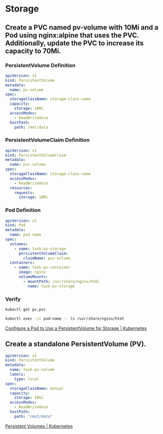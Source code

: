 
# Storage

## Create a PVC named pv-volume with 10Mi and a Pod using nginx:alpine that uses the PVC. Additionally, update the PVC to increase its capacity to 70Mi.

### PersistentVolume Definition
```yaml
apiVersion: v1
kind: PersistentVolume
metadata:
  name: pv-volume
spec:
  storageClassName: storage-class-name
  capacity:
    storage: 10Mi
  accessModes:
    - ReadWriteOnce
  hostPath:
    path: /mnt/data
```

### PersistentVolumeClaim Definition
```yaml
apiVersion: v1
kind: PersistentVolumeClaim
metadata:
  name: pvc-volume
spec:
  storageClassName: storage-class-name
  accessModes:
    - ReadWriteOnce
  resources:
    requests:
      storage: 10Mi
```

### Pod Definition
```yaml
apiVersion: v1
kind: Pod
metadata:
  name: pod-name
spec:
  volumes:
    - name: task-pv-storage
      persistentVolumeClaim:
        claimName: pvc-volume
  containers:
    - name: task-pv-container
      image: nginx
      volumeMounts:
        - mountPath: /usr/share/nginx/html
          name: task-pv-storage
```

### Verify
```sh
kubectl get pv,pvc

kubectl exec -it pod-name -- ls /usr/share/nginx/html
```

[Configure a Pod to Use a PersistentVolume for Storage | Kubernetes](https://kubernetes.io/docs/tasks/configure-pod-container/configure-persistent-volume-storage/)  

## Create a standalone PersistentVolume (PV).
```yaml
apiVersion: v1
kind: PersistentVolume
metadata:
  name: task-pv-volume
  labels:
    type: local
spec:
  storageClassName: manual
  capacity:
    storage: 10Gi
  accessModes:
    - ReadWriteOnce
  hostPath:
    path: "/mnt/data"
```

[Persistent Volumes | Kubernetes](https://kubernetes.io/docs/concepts/storage/persistent-volumes/)  